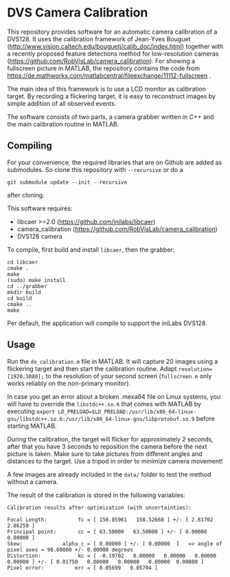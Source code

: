 # DVS Camera Calibration
This repository provides software for an automatic camera calibration of a DVS128. It uses the calibration framework of Jean-Yves Bouguet (http://www.vision.caltech.edu/bouguetj/calib_doc/index.html) together with a recently proposed feature detections method for low-resolution cameras (https://github.com/RobVisLab/camera_calibration). For showing a fullscreen picture in MATLAB, the repository contains the code from https://de.mathworks.com/matlabcentral/fileexchange/11112-fullscreen .

The main idea of this framework is to use a LCD monitor as calibration target. By recording a flickering target, it is easy to reconstruct images by simple addition of all observed events.

The software consists of two parts, a camera grabber written in C++ and the main calibration routine in MATLAB.

## Compiling
For your convenience, the required libraries that are on Github are added as
submodules. So clone this repository with `--recursive` or do a
~~~
git submodule update --init --recursive
~~~
after cloning.

This software requires:
 - libcaer >=2.0 (https://github.com/inilabs/libcaer)
 - camera_calibration (https://github.com/RobVisLab/camera_calibration)
 - DVS128 camera

To compile, first build and install `libcaer`, then the grabber:
 ~~~
cd libcaer
cmake .
make
(sudo) make install
cd ../grabber
mkdir build
cd build
cmake ..
make
 ~~~

Per default, the application will compile to support the iniLabs DVS128.

## Usage
Run the `do_calibration.m` file in MATLAB. It will capture 20 images using a flickering target and then start the calibration routine. Adapt `resolution=[1920,1080];` to the resolution of your second screen (`fullscreen.m` only works reliably on the non-primary monitor).

In case you get an error about a broken .mexa64 file on Linux systems, you will have to override the `libstdc++.so.6` that comes with MATLAB by executing `export LD_PRELOAD=$LD_PRELOAD:/usr/lib/x86_64-linux-gnu/libstdc++.so.6:/usr/lib/x86_64-linux-gnu/libprotobuf.so.9` before starting MATLAB.

During the calibration, the target will flicker for approximately 2 seconds, after that you have 3 seconds to reposition the camera before the next picture is taken. Make sure to take pictures from different angles and distances to the target. Use a tripod in order to minimize camera movement!

A few images are already included in the `data/` folder to test the method without a camera.

The result of the calibration is stored in the following variables:
~~~
Calibration results after optimization (with uncertainties):

Focal Length:          fc = [ 158.85961   158.52668 ] +/- [ 2.81702   2.86259 ]
Principal point:       cc = [ 63.50000   63.50000 ] +/- [ 0.00000   0.00000 ]
Skew:             alpha_c = [ 0.00000 ] +/- [ 0.00000  ]   => angle of pixel axes = 90.00000 +/- 0.00000 degrees
Distortion:            kc = [ -0.19702   0.00000   0.00000   0.00000  0.00000 ] +/- [ 0.01750   0.00000   0.00000   0.00000  0.00000 ]
Pixel error:          err = [ 0.05699   0.05704 ]
~~~
